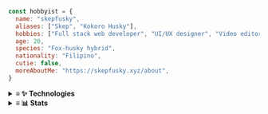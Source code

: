 ```js
const hobbyist = {
  name: "skepfusky",
  aliases: ["Skep", "Kokoro Husky"],
  hobbies: ["Full stack web developer", "UI/UX designer", "Video editor", "Indie music producer"].
  age: 20,
  species: "Fox-husky hybrid",
  nationality: "Filipino",
  cutie: false,
  moreAboutMe: "https://skepfusky.xyz/about",
}
```
<details>
<summary>
  <strong>≡ ✨ Technologies</strong> 
</summary>
<div align="center">

### Languages
![](https://skillicons.dev/icons?i=dotnet,js,ts,py,go)<br/>
![](https://skillicons.dev/icons?i=dart,bash,powershell,nodejs)

### Design
![](https://skillicons.dev/icons?i=figma,ps,ai,ae)
  
### Front end
![](https://skillicons.dev/icons?i=sass,tailwindcss,react,vue,svelte)<br/>
![](https://skillicons.dev/icons?i=nextjs,nuxtjs,qt,flutter)
  
### Back end
![](https://skillicons.dev/icons?i=nginx,redis,flask,fastapi,gql)<br/>
![](https://skillicons.dev/icons?i=vercel,cloudflare)
  
### Tooling
![](https://skillicons.dev/icons?i=docker,github,git,vscode,neovim)  <br/>
![](https://skillicons.dev/icons?i=linux)
</div>
</details>
<details>
<summary>
  <strong>≡ 📊 Stats</strong>
</summary>
<p align="center">
  <img align="center" width="580" src="https://github-readme-stats.vercel.app/api/wakatime?username=skepfusky&layout=compact&theme=tokyonight&langs_count=8&hide_border=true&custom_title=I%20have%20no%20life&hide=other,markdown,json">
 </p>
<br />
<a href="https://github.com/anuraghazra/github-readme-stats">
<img width="420" src="https://github-readme-stats.vercel.app/api/top-langs/?username=skepfusky&layout=compact&theme=tokyonight&langs_count=10&hide_border=true&include_all_commits=true&card_width=320&hide=jupyter%20notebook,markdown,svg">
</a>
  
<img align="right" src="https://spotify-recently-played-readme.vercel.app/api?user=jgvyje30t89zw4r2xy66j4u63&count=5">
</details>
